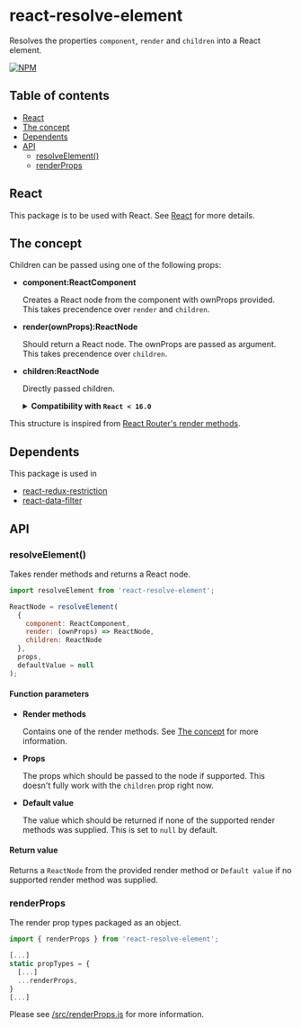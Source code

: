 # react-resolve-element

Resolves the properties `component`, `render` and `children` into a React element.

[![NPM](https://nodei.co/npm/react-resolve-element.png?downloads=true&downloadRank=true&stars=true)](https://nodei.co/npm/react-resolve-element/)

## Table of contents
 - [React](#react)
 - [The concept](#the-concept)
 - [Dependents](#dependents)
 - [API](#api)
   - [resolveElement()](#resolveelement)
   - [renderProps](#renderprops)

## React

This package is to be used with React.
See [React](https://facebook.github.io/react/) for more details.

## The concept

Children can be passed using one of the following props:

* **component:ReactComponent**

  Creates a React node from the component with ownProps provided.
  This takes precendence over `render` and `children`.

* **render(ownProps):ReactNode**

  Should return a React node. The ownProps are passed as argument.
  This takes precendence over `children`.

* **children:ReactNode**

  Directly passed children.

  <details>
  <summary><b>Compatibility with <code>React < 16.0</code></b></summary>

  Since [React 16.0](https://reactjs.org/blog/2017/09/26/react-v16.0.html) you can return arrays (segments) from the `render` function.

  This is why `react-resolve-element` returns children as an array if there are multiple nodes.

  If you are using a previous version you can use the `supportArrayChildren(children, container = 'div')` wrapper as follows:

  ```js
  // React.version < 16.0:
  import resolveElement, { supportArrayChildren } from 'react-redux-restriction';

  ...

  function MyComponent({ component, render, children }) {
    return resolveElement({ component, render, supportArrayChildren(children) }, ...);
  }
  ```

  This function wraps `children` in a container if they are provided.
  The container is a `div` by default, but you can specify your own component as the second function parameter.
  </details>

This structure is inspired from [React Router's render methods](https://reacttraining.com/react-router/web/api/Route/Route-render-methods).

## Dependents

This package is used in
  - [react-redux-restriction](https://npmjs.com/packages/react-redux-restriction)
  - [react-data-filter](https://npmjs.com/packages/react-data-filter)

## API

### resolveElement()

Takes render methods and returns a React node.

```js
import resolveElement from 'react-resolve-element';

ReactNode = resolveElement(
  {
    component: ReactComponent,
    render: (ownProps) => ReactNode,
    children: ReactNode
  },
  props,
  defaultValue = null
);
```

#### Function parameters

* **Render methods**

  Contains one of the render methods.
  See [The concept](#the-concept) for more information.

* **Props**

  The props which should be passed to the node if supported. This doesn't fully work with the `children` prop right now.

* **Default value**

  The value which should be returned if none of the supported render methods was supplied.
  This is set to `null` by default.

#### Return value

Returns a `ReactNode` from the provided render method or `Default value` if no supported render method was supplied.

### renderProps

The render prop types packaged as an object.

```js
import { renderProps } from 'react-resolve-element';

[...]
static propTypes = {
  [...]
  ...renderProps,
}
[...]
```

Please see [/src/renderProps.js](https://github.com/AaronBurmeister/react-resolve-element/blob/master/src/renderProps.js) for more information.
